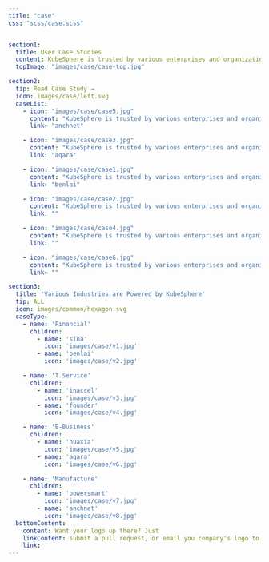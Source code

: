 ```yaml
---
title: "case"
css: "scss/case.scss"


section1:
  title: User Case Studies
  content: KubeSphere is trusted by various enterprises and organizations to the innovators driving the future of software.
  topImage: "images/case/case-top.jpg"

section2:
  tip: Read Case Study →
  icon: images/case/left.svg
  caseList:
    - icon: "images/case/case5.jpg"
      content: "KubeSphere is trusted by various enterprises and organizations to the innovators driving the future of software."
      link: "anchnet"

    - icon: "images/case/case3.jpg"
      content: "KubeSphere is trusted by various enterprises and organizations to the innovators driving the future of software."
      link: "aqara"

    - icon: "images/case/case1.jpg"
      content: "KubeSphere is trusted by various enterprises and organizations to the innovators driving the future of software."
      link: "benlai"

    - icon: "images/case/case2.jpg"
      content: "KubeSphere is trusted by various enterprises and organizations to the innovators driving the future of software."
      link: ""

    - icon: "images/case/case4.jpg"
      content: "KubeSphere is trusted by various enterprises and organizations to the innovators driving the future of software."
      link: ""

    - icon: "images/case/case6.jpg"
      content: "KubeSphere is trusted by various enterprises and organizations to the innovators driving the future of software."
      link: ""

section3:
  title: 'Various Industries are Powered by KubeSphere'
  tip: ALL
  icon: images/common/hexagon.svg
  caseType:
    - name: 'Financial'
      children:
        - name: 'sina'
          icon: 'images/case/v1.jpg'
        - name: 'benlai'
          icon: 'images/case/v2.jpg'

    - name: 'T Service'
      children:
        - name: 'inaccel'
          icon: 'images/case/v3.jpg'
        - name: 'founder'
          icon: 'images/case/v4.jpg'

    - name: 'E-Business'
      children:
        - name: 'huaxia'
          icon: 'images/case/v5.jpg'
        - name: 'aqara'
          icon: 'images/case/v6.jpg'

    - name: 'Manufacture'
      children:
        - name: 'powersmart'
          icon: 'images/case/v7.jpg'
        - name: 'anchnet'
          icon: 'images/case/v8.jpg'
  bottomContent:
    content: Want your logo up there? Just
    linkContent: submit a pull request, or email you company's logo to us →
    link:
---
```

